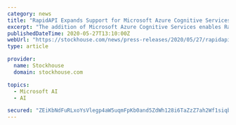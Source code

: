 ```yaml
---
category: news
title: "RapidAPI Expands Support for Microsoft Azure Cognitive Services on the World's Largest API Marketplace"
excerpt: "The addition of Microsoft Azure Cognitive Services enables RapidAPI&CloseCurlyQuote;s 1M+ developer community to add advanced machine learning capabilities to their applications RapidAPI,the world&CloseCurlyQuote;s largest API Marketplace that helps ..."
publishedDateTime: 2020-05-27T13:10:00Z
webUrl: "https://stockhouse.com/news/press-releases/2020/05/27/rapidapi-expands-support-for-microsoft-azure-cognitive-services-on-the-world-s"
type: article

provider:
  name: Stockhouse
  domain: stockhouse.com

topics:
  - Microsoft AI
  - AI

secured: "ZEiKbNdFuRLxoYsVlegp4aW5uqmFpKb0and5ZdWh128i6TaZzZ7ah2Wf1siqb9EU5q5XJhilExIY5EuVKL6Laa4bD6yc3/kGG/ZAM8xZW+7PKtBBCMxhSaHpcJ6yFq3Pz/dPvhoznkBpSBrtVtW74xfkscUGMlZ1/jz2k1G1Fp3g4UK5ppFKjAf3eSiiye+CkibxDYtELI5p1RwPRpuSbAQkgsnhuBDVc3UUrKD2PcITMl8fVXBSA7NhAEvjyKdUT4tsx3ELCxcRdsPxbccXTAt+VG8+7QCdkkjS7NjEhurGgDakwTv/CDUTkJTF6H6dvsOeodXKEVdzaIBfv2aDAw==;7nKJ9heHZarZOB8dNdwwJQ=="
---
```



